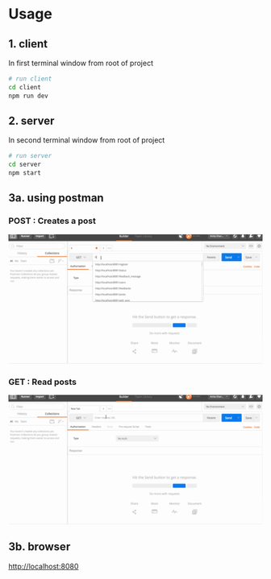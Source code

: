 # Usage

## 1. client
In first terminal window from root of project
```bash
# run client
cd client
npm run dev

```

## 2. server
In second terminal window from root of project 
```bash
# run server
cd server
npm start
```

## 3a. using postman
### POST  : Creates a post
![diagram](static/img/post-POSTMAN.gif)

### GET  : Read posts
![diagram](static/img/get-POSTMAN.gif)

## 3b. browser

[http://localhost:8080](http://localhost:8080)
